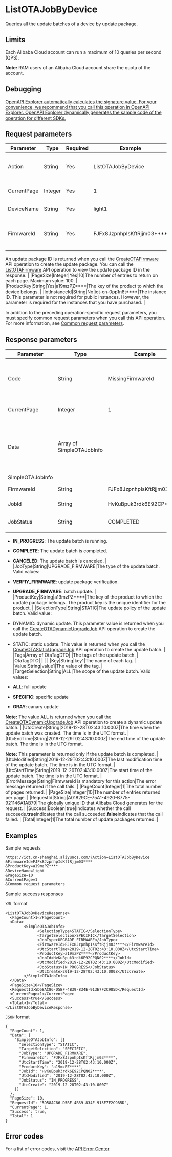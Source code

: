 # ListOTAJobByDevice

Queries all the update batches of a device by update package.

## Limits

Each Alibaba Cloud account can run a maximum of 10 queries per second \(QPS\).

**Note:** RAM users of an Alibaba Cloud account share the quota of the account.

## Debugging

[OpenAPI Explorer automatically calculates the signature value. For your convenience, we recommend that you call this operation in OpenAPI Explorer. OpenAPI Explorer dynamically generates the sample code of the operation for different SDKs.](https://api.aliyun.com/#product=Iot&api=ListOTAJobByDevice&type=RPC&version=2018-01-20)

## Request parameters

|Parameter|Type|Required|Example|Description|
|---------|----|--------|-------|-----------|
|Action|String|Yes|ListOTAJobByDevice|The operation that you want to perform. Set the value to ListOTAJobByDevice. |
|CurrentPage|Integer|Yes|1|The number of the page to return. Pages start from page 1. |
|DeviceName|String|Yes|light1|The name of the device. |
|FirmwareId|String|Yes|FJFx8JzpnhpIsKftRjjm03\*\*\*\*|The ID of the update package. The ID is the unique identifier for the update package.

An update package ID is returned when you call the [CreateOTAFirmware](~~147311~~) API operation to create the update package. You can call the [ListOTAFirmware](~~147450~~) API operation to view the update package ID in the response. |
|PageSize|Integer|Yes|10|The number of entries to return on each page. Maximum value: 100. |
|ProductKey|String|Yes|a19mzPZ\*\*\*\*|The key of the product to which the device belongs. |
|IotInstanceId|String|No|iot-cn-0pp1n8t\*\*\*\*|The instance ID. This parameter is not required for public instances. However, the parameter is required for the instances that you have purchased. |

In addition to the preceding operation-specific request parameters, you must specify common request parameters when you call this API operation. For more information, see [Common request parameters](~~30561~~).

## Response parameters

|Parameter|Type|Example|Description|
|---------|----|-------|-----------|
|Code|String|MissingFirmwareId|The error code returned if the call fails. For more information about error codes, see [Error codes](~~87387~~). |
|CurrentPage|Integer|1|The page number of the returned page. |
|Data|Array of SimpleOTAJobInfo| |The update batch information that is returned if the call succeeds. For more information, see the following **SimpleOTAJobInfo** parameter. |
|SimpleOTAJobInfo| | | |
|FirmwareId|String|FJFx8JzpnhpIsKftRjjm03\*\*\*\*|The ID of the update package. |
|JobId|String|HvKuBpuk3rdk6E92CP\*\*\*\*|The ID of the update batch. |
|JobStatus|String|COMPLETED|The status of the update batch. Valid values:

-   **IN\_PROGRESS**: The update batch is running.
-   **COMPLETE**: The update batch is completed.
-   **CANCELED**: The update batch is canceled. |
|JobType|String|UPGRADE\_FIRMWARE|The type of the update batch. Valid values:

-   **VERFIY\_FIRMWARE**: update package verification.
-   **UPGRADE\_FIRMWARE**: batch update. |
|ProductKey|String|a19mzPZ\*\*\*\*|The key of the product to which the update package belongs. The product key is the unique identifier for the product. |
|SelectionType|String|STATIC|The update policy of the update batch. Valid value:

-   DYNAMIC: dynamic update. This parameter value is returned when you call the [CreateOTADynamicUpgradeJob](~~147887~~) API operation to create the update batch.
-   STATIC: static update. This value is returned when you call the [CreateOTAStaticUpgradeJob](~~147496~~) API operation to create the update batch. |
|Tags|Array of OtaTagDTO| |The tags of the update batch. |
|OtaTagDTO| | | |
|Key|String|key1|The name of each tag. |
|Value|String|value1|The value of the tag. |
|TargetSelection|String|ALL|The scope of the update batch. Valid values:

-   **ALL**: full update
-   **SPECIFIC**: specific update
-   **GRAY**: canary update

**Note:** The value ALL is returned when you call the [CreateOTADynamicUpgradeJob](~~147887~~) API operation to create a dynamic update batch. |
|UtcCreate|String|2019-12-28T02:43:10.000Z|The time when the update batch was created. The time is in the UTC format. |
|UtcEndTime|String|2019-12-29T02:43:10.000Z|The end time of the update batch. The time is in the UTC format.

**Note:** This parameter is returned only if the update batch is completed. |
|UtcModified|String|2019-12-29T02:43:10.000Z|The last modification time of the update batch. The time is in the UTC format. |
|UtcStartTime|String|2019-12-29T02:43:10.000Z|The start time of the update batch. The time is in the UTC format. |
|ErrorMessage|String|FirmwareId is mandatory for this action|The error message returned if the call fails. |
|PageCount|Integer|1|The total number of pages returned. |
|PageSize|Integer|10|The number of entries returned per page. |
|RequestId|String|A01829CE-75A1-4920-B775-921146A1AB79|The globally unique ID that Alibaba Cloud generates for the request. |
|Success|Boolean|true|Indicates whether the call succeeds.**true**indicates that the call succeeded.**false**indicates that the call failed. |
|Total|Integer|1|The total number of update packages returned. |

## Examples

Sample requests

```
https://iot.cn-shanghai.aliyuncs.com/?Action=ListOTAJobByDevice
&FirmwareId=FJFx8JzpnhpIsKftRjjm03****
&ProductKey=a19mzPZ****
&DeviceName=light
&PageSize=10
&CurrentPage=1
&Common request parameters
```

Sample success responses

`XML` format

```
<ListOTAJobByDeviceResponse>
  <PageCount>1</PageCount>
  <Data>
        <SimpleOTAJobInfo>
              <SelectionType>STATIC</SelectionType>
              <TargetSelection>SPECIFIC</TargetSelection>
              <JobType>UPGRADE_FIRMWARE</JobType>
              <FirmwareId>FJFx8JzpnhpIsKftRjjm03****</FirmwareId>
              <UtcStartTime>2019-12-28T02:43:10.000Z</UtcStartTime>
              <ProductKey>a19mzPZ****</ProductKey>
              <JobId>HvKuBpuk3rdk6E92CPQN02****</JobId>
              <UtcModified>2019-12-28T02:43:10.000Z</UtcModified>
              <JobStatus>IN_PROGRESS</JobStatus>
              <UtcCreate>2019-12-28T02:43:10.000Z</UtcCreate>
        </SimpleOTAJobInfo>
  </Data>
  <PageSize>10</PageSize>
  <RequestId>5D58AC86-D5BF-4B39-834E-913E7F2C985D</RequestId>
  <CurrentPage>1</CurrentPage>
  <Success>true</Success>
  <Total>1</Total>
</ListOTAJobByDeviceResponse>
```

`JSON` format

```
{
  "PageCount": 1,
  "Data": {
    "SimpleOTAJobInfo": [{
      "SelectionType": "STATIC",
      "TargetSelection": "SPECIFIC",
      "JobType": "UPGRADE_FIRMWARE",
      "FirmwareId": "FJFx8JzpnhpIsKftRjjm03****",
      "UtcStartTime": "2019-12-28T02:43:10.000Z",
      "ProductKey": "a19mzPZ****",
      "JobId": "HvKuBpuk3rdk6E92CPQN02****",
      "UtcModified": "2019-12-28T02:43:10.000Z",
      "JobStatus": "IN_PROGRESS",
      "UtcCreate": "2019-12-28T02:43:10.000Z"
    }]
  },
  "PageSize": 10,
  "RequestId": "5D58AC86-D5BF-4B39-834E-913E7F2C985D",
  "CurrentPage": 1,
  "Success": true,
  "Total": 1
}
```

## Error codes

For a list of error codes, visit the [API Error Center](https://error-center.alibabacloud.com/status/product/Iot).

